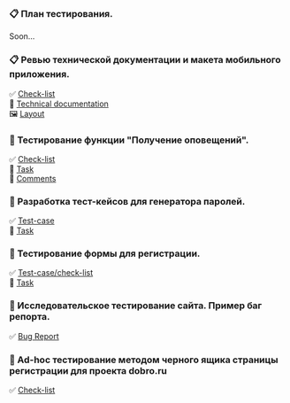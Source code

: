 ### 📋 План тестирования.
Soon...

### 📋 Ревью технической документации и макета мобильного приложения.
✅ [Check-list](https://docs.google.com/spreadsheets/d/1H22Y8IwJFsj2Jl34-bEqk47iQ01hnqnP/edit?usp=sharing&ouid=112970248888264699024&rtpof=true&sd=true)
<br>📄 [Technical documentation](https://drive.google.com/file/d/1RUDad9pxIwaXfijZeFDPdWG_MKCvOL4X/view?usp=sharing)
<br> 🖼️ [Layout](https://www.figma.com/file/xAk3bKNwyV8wcTQCXvofjP/Публичное-задание.-Макет-мобильного-приложения?type=design&node-id=0-1&mode=design)

### 🔔 Тестирование функции "Получение оповещений".
 ✅ [Check-list](https://docs.google.com/spreadsheets/d/1af1gez4kZIE6b12hntuRiqlYdctbSdmJ8LuSQLClt34/edit?usp=sharing)
<br> 📃 [Task](https://drive.google.com/file/d/1F3ypVBiijpLiyYOsAhNvdqqDVLBXBC_X/view?usp=sharing)
<br> 📝 [Comments](https://drive.google.com/file/d/19ywB-FRG5l8htoBqGm4Yp26dVcuQIrEP/view?usp=sharing)

### 🔐 Разработка тест-кейсов для генератора паролей.
 ✅ [Test-case](https://docs.google.com/spreadsheets/d/183Cz1mH7Q_32ETk6H8S58ePlnQkF-vgLbbAQqGuW09o/edit?usp=sharing)
<br> 📃 [Task](https://drive.google.com/file/d/1MQoGGqNZq6H3inXSDOrgP9LfDTgFHo7s/view?usp=sharing)

### 📝 Тестирование формы для регистрации.
 ✅ [Test-case/check-list](https://docs.google.com/spreadsheets/d/1m2FVX61ByL9fGLEuE_A1UcPH7Ho9ONhf55w86WESaFc/edit?usp=sharing)
<br> 📃 [Task](https://drive.google.com/file/d/1TNEsA0Isl_TFgMPB2euq0ayjsf_qgWko/view?usp=sharing)

### 📝 Исследовательское тестирование сайта. Пример баг репорта.
✅ [Bug Report](https://docs.google.com/spreadsheets/d/1lUkZRYju_Dj9Jm1Nc8gF832zbAprMeI1qBMNjo_rlLo/edit?usp=sharing)

### 📝 Ad-hoc тестирование методом черного ящика страницы регистрации для проекта dobro.ru
✅ [Check-list](https://docs.google.com/spreadsheets/d/1m2FVX61ByL9fGLEuE_A1UcPH7Ho9ONhf55w86WESaFc/edit?usp=sharing)
